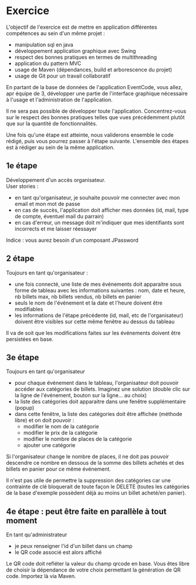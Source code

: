 # Exercice
L'objectif de l'exercice est de mettre en application différentes compétences
au sein d'un même projet :
- manipulation sql en java
- développement application graphique avec Swing
- respect des bonnes pratiques en termes de multithreading
- application du pattern MVC
- usage de Maven (dépendances, build et arborescence du projet)
- usage de Git pour un travail collaboratif

En partant de la base de données de l'application EventCode, vous allez,
apr équipe de 3, développer une partie de l'interface graphique nécessaire
à l'usage et l'administration de l'application.

Il ne sera pas possible de développer toute l'application. Concentrez-vous
sur le respect des bonnes pratiques telles que vues précédemment plutôt 
que sur la quantité de fonctionnalités.

Une fois qu'une étape est atteinte, nous validerons ensemble le code rédigé,
puis vous pourrez passer à l'étape suivante.
L'ensemble des étapes est à rédiger au sein de la même application.

## 1e étape
Développement d'un accès organisateur.  
User stories :
- en tant qu'organisateur, je souhaite pouvoir me connecter
avec mon email et mon mot de passe
- en cas de succès, l'application doit afficher mes données (id, mail,
type de compte, éventuel mail du parrain)
- en cas d'erreur, un message doit m'indiquer que mes identifiants
sont incorrects et me laisser réessayer

Indice : vous aurez besoin d'un composant JPassword

## 2 étape
Toujours en tant qu'organisateur :
- une fois connecté, une liste de mes événements doit apparaitre sous forme de 
tableau avec les informations suivantes : nom, date et heure, nb billets max,
nb billets vendus, nb billets en panier
- seuls le nom de l'événement et la date et l'heure doivent être modifiables
- les informations de l'étape précédente (id, mail, etc de l'organisateur)
doivent être visibles sur cette même fenêtre au dessus du tableau

Il va de soit que les modifications faites sur les événements doivent être persistées en base.

## 3e étape
Toujours en tant qu'organisateur
- pour chaque événement dans le tableau, l'organisateur doit pouvoir accéder
aux catégories de billets. Imaginez une solution (double clic sur la ligne de l'événement,
bouton sur la ligne... au choix)
- la liste des catégories doit apparaitre dans une fenêtre supplémentaire (popup)
- dans cette fenêtre, la liste des catégories doit être affichée (méthode libre)
et on doit pouvoir :
    - modifier le nom de la catégorie
    - modifier le prix de la catégorie
    - modifier le nombre de places de la catégorie
    - ajouter une catégorie
    
Si l'organisateur change le nombre de places, il ne doit pas pouvoir
descendre ce nombre en dessous de la somme des billets achetés et des billets en panier
pour ce même événement.

Il n'est pas utile de permettre la suppression des catégories car une contrainte
de clé bloquerait de toute façon le DELETE (toutes les catégories
de la base d'exemple possèdent déjà au moins un billet acheté/en panier).

## 4e étape : peut être faite en parallèle à tout moment
En tant qu'administrateur
- je peux renseigner l'id d'un billet dans un champ
- le QR code associé est alors affiché

Le QR code doit refléter la valeur du champ qrcode en base.
Vous êtes libre de choisir la dépendance de votre choix permettant la génération
de QR code. Importez là via Maven.
